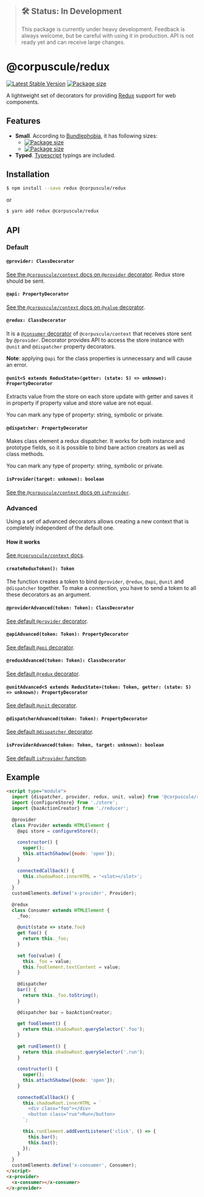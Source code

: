 > ## 🛠 Status: In Development
> This package is currently under heavy development. Feedback is always welcome, but be careful with
using it in production. API is not ready yet and can receive large changes.

# @corpuscule/redux
[![Latest Stable Version](https://img.shields.io/npm/v/@corpuscule/redux.svg)](https://www.npmjs.com/package/@corpuscule/redux)
[![Package size](https://badgen.net/bundlephobia/minzip/@corpuscule/redux)](https://bundlephobia.com/result?p=@corpuscule/redux)

A lightweight set of decorators for providing [Redux](https://redux.js.org/) support for web
components. 

## Features
* **Small**. According to [Bundlephobia](https://bundlephobia.com), it has following sizes:
  * [![Package size](https://badgen.net/bundlephobia/min/@corpuscule/redux)](https://bundlephobia.com/result?p=@corpuscule/redux)
  * [![Package size](https://badgen.net/bundlephobia/minzip/@corpuscule/redux)](https://bundlephobia.com/result?p=@corpuscule/redux)
* **Typed**. [Typescript](http://www.typescriptlang.org/) typings are included.

## Installation
```bash
$ npm install --save redux @corpuscule/redux
``` 
or
```bash
$ yarn add redux @corpuscule/redux
```

## API
### Default
#### `@provider: ClassDecorator`
[See the `@corpuscule/context` docs on `@provider` decorator](../context/README.md#provider-classdecorator).
Redux store should be sent.

#### `@api: PropertyDecorator`
[See the `@corpuscule/context` docs on `@value` decorator](../context/README.md#value-propertydecorator).

#### `@redux: ClassDecorator`
It is a [`@consumer` decorator](../context/README.md#consumer-classdecorator) of
`@corpuscule/context` that receives store sent by `@provider`. Decorator provides API to access the
store instance with `@unit` and `@dispatcher` property decorators.

**Note**: applying `@api` for the class properties is unnecessary and will cause an error.

#### `@unit<S extends ReduxState>(getter: (state: S) => unknown): PropertyDecorator`
Extracts value from the store on each store update with getter and saves it in property if property
value and store value are not equal.

You can mark any type of property: string, symbolic or private.

#### `@dispatcher: PropertyDecorator`
Makes class element a redux dispatcher. It works for both instance and prototype fields, so it is
possible to bind bare action creators as well as class methods.

You can mark any type of property: string, symbolic or private.

#### `isProvider(target: unknown): boolean`
[See the `@corpuscule/context` docs on `isProvider`](../context/README.md#isprovider-target-unknown--boolean).

### Advanced
Using a set of advanced decorators allows creating a new context that is completely independent of
the default one.

#### How it works
[See `@copruscule/context` docs](../context/README.md#how-it-works).

#### `createReduxToken(): Token`
The function creates a token to bind `@provider`, `@redux`, `@api`, `@unit` and `@dispatcher`
together. To make a connection, you have to send a token to all these decorators as an argument.

#### `@providerAdvanced(token: Token): ClassDecorator`
[See default `@provider` decorator](#provider-classdecorator).

#### `@apiAdvanced(token: Token): PropertyDecorator`
[See default `@api` decorator](#api-propertydecorator).

#### `@reduxAdvanced(token: Token): ClassDecorator`
[See default `@redux` decorator](#redux-classdecorator).

#### `@unitAdvanced<S extends ReduxState>(token: Token, getter: (state: S) => unknown): PropertyDecorator`
[See default `@unit` decorator](#units-extends-reduxstategetter-state-s--unknown-propertydecorator).

#### `@dispatcherAdvanced(token: Token): PropertyDecorator`
[See default `@dispatcher` decorator](#dispatcher-propertydecorator).

#### `isProviderAdvanced(token: Token, target: unknown): boolean`
[See default `isProvider` function](#isprovidertarget-unknown-boolean).

## Example
```html
<script type="module">
  import {dispatcher, provider, redux, unit, value} from '@corpuscule/redux';
  import {configureStore} from './store';
  import {bazActionCreator} from './reducer';
  
  @provider
  class Provider extends HTMLElement {
    @api store = configureStore();
    
    constructor() {
      super();
      this.attachShadow({mode: 'open'});
    }
    
    connectedCallback() {
      this.shadowRoot.innerHTML = '<slot></slot>';
    }
  }
  customElements.define('x-provider', Provider);
  
  @redux
  class Consumer extends HTMLElement {
    _foo;
    
    @unit(state => state.foo) 
    get foo() {
      return this._foo; 
    }
    
    set foo(value) {
      this._foo = value;
      this.fooElement.textContent = value;
    }
    
    @dispatcher
    bar() {
      return this._foo.toString();
    }
    
    @dispatcher baz = bazActionCreator;
   
    get fooElement() {
      return this.shadowRoot.querySelector('.foo');
    }
    
    get runElement() {
      return this.shadowRoot.querySelector('.run');
    }
    
    constructor() {
      super();
      this.attachShadow({mode: 'open'});
    }
    
    connectedCallback() {
      this.shadowRoot.innerHTML = `
        <div class="foo"></div>
        <button class="run">Run</button>
      `;
      
      this.runElement.addEventListener('click', () => {
        this.bar();
        this.baz();
      });
    }
  }
  customElements.define('x-consumer', Consumer);
</script>
<x-provider>
  <x-consumer></x-consumer>
</x-provider>
```